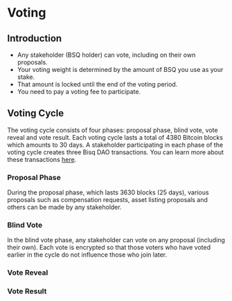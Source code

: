 # Voting

## Introduction
- Any stakeholder (BSQ holder) can vote, including on their own proposals.
- Your voting weight is determined by the amount of BSQ you use as your stake. 
- That amount is locked until the end of the voting period. 
- You need to pay a voting fee to participate.

## Voting Cycle
The voting cycle consists of four phases: proposal phase, blind vote, vote reveal and vote result. Each voting cycle lasts a total of 4380 Bitcoin blocks which amounts to 30 days. A stakeholder participating in each phase of the voting cycle creates three Bisq DAO transactions. You can learn more about these transactions [here](bisdaoqtx.md). 

### Proposal Phase
During the proposal phase, which lasts 3630 blocks (25 days), various proposals such as compensation requests, asset listing proposals and others can be made by any stakeholder. 

### Blind Vote 
In the blind vote phase, any stakeholder can vote on any proposal (including their own). Each vote is encrypted so that those voters who have voted earlier in the cycle do not influence those who join later.  

### Vote Reveal

### Vote Result

